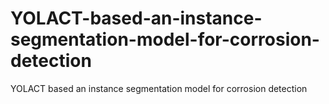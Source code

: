 # YOLACT-based-an-instance-segmentation-model-for-corrosion-detection
YOLACT based an instance segmentation model for corrosion detection
